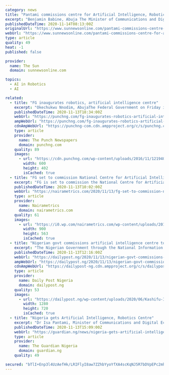 ```yaml
---
category: news
title: "Pantami commissions centre for Artificial Intelligence, Robotics"
excerpt: "Benjamin Babine, Abuja The Minister of Communications and Digital Economy, Dr. Isa Pantami has on Friday inaugurated the Centre"
publishedDateTime: 2020-11-14T08:13:00Z
originalUrl: "https://www.sunnewsonline.com/pantami-commissions-centre-for-artificial-intelligence-robotics/"
webUrl: "https://www.sunnewsonline.com/pantami-commissions-centre-for-artificial-intelligence-robotics/"
type: article
quality: 49
heat: -1
published: false

provider:
  name: The Sun
  domain: sunnewsonline.com

topics:
  - AI in Robotics
  - AI

related:
  - title: "FG inaugurates robotics, artificial intelligence centre"
    excerpt: "Okechukwu Nnodim, AbujaThe Federal Government on Friday inaugurated the National Centre for Artificial Intelligence and Robotics.Minister of Communications and Digital Economy, Isa"
    publishedDateTime: 2020-11-13T18:34:00Z
    webUrl: "https://punchng.com/fg-inaugurates-robotics-artificial-intelligence-centre/"
    ampWebUrl: "https://punchng.com/fg-inaugurates-robotics-artificial-intelligence-centre/?amp=1"
    cdnAmpWebUrl: "https://punchng-com.cdn.ampproject.org/c/s/punchng.com/fg-inaugurates-robotics-artificial-intelligence-centre/?amp=1"
    type: article
    provider:
      name: The Punch Newspapers
      domain: punchng.com
    quality: 89
    images:
      - url: "https://cdn.punchng.com/wp-content/uploads/2016/11/12194043/Dr.-Isa-Ali-Pantami.jpg"
        width: 600
        height: 402
        isCached: true
  - title: "FG set to commission National Centre for Artificial Intelligence and Robotics in Abuja"
    excerpt: "FG is set to commission the National Centre for Artificial Intelligence and Robotics in Abuja. The Federal Government of Nigeria, represented by the honorable Minister of Communication and Digital Economy,"
    publishedDateTime: 2020-11-13T10:02:00Z
    webUrl: "https://nairametrics.com/2020/11/13/fg-set-to-commission-national-centre-for-artificial-intelligence-and-robotics-in-abuja/"
    type: article
    provider:
      name: Nairametrics
      domain: nairametrics.com
    quality: 61
    images:
      - url: "https://i0.wp.com/nairametrics.com/wp-content/uploads/2019/08/Isa-Ali-Ibrahim-Pantami.jpg?resize=900%2C563&#038;ssl=1"
        width: 900
        height: 563
        isCached: true
  - title: "Nigerian govt commissions artificial intelligence centre to create millions of jobs"
    excerpt: "The Nigerian Government through the National Information Technology Development Agency, has launched its National Centre for Artificial Intelligence and"
    publishedDateTime: 2020-11-13T12:16:00Z
    webUrl: "https://dailypost.ng/2020/11/13/nigerian-govt-commissions-artificial-intelligence-centre-to-create-millions-of-jobs/"
    ampWebUrl: "https://dailypost.ng/2020/11/13/nigerian-govt-commissions-artificial-intelligence-centre-to-create-millions-of-jobs/"
    cdnAmpWebUrl: "https://dailypost-ng.cdn.ampproject.org/c/s/dailypost.ng/2020/11/13/nigerian-govt-commissions-artificial-intelligence-centre-to-create-millions-of-jobs/"
    type: article
    provider:
      name: Daily Post Nigeria
      domain: dailypost.ng
    quality: 53
    images:
      - url: "https://dailypost.ng/wp-content/uploads/2020/06/Kashifu-Inuwa-Abdullahi.jpg"
        width: 1280
        height: 720
        isCached: true
  - title: "Nigeria gets Artificial Intelligence, Robotics Centre"
    excerpt: "Dr Isa Pantami, Minister of Communications and Digital Economy, on Friday in Abuja, inaugurated the National Centre for Artificial Intelligence and Robotics."
    publishedDateTime: 2020-11-13T15:09:00Z
    webUrl: "https://guardian.ng/news/nigeria-gets-artificial-intelligence-robotics-centre/?echobox=twitter_post"
    type: article
    provider:
      name: The Guardian Nigeria
      domain: guardian.ng
    quality: 49

secured: "bTlI+Enp3l4UzAefHk/LRIFlyI8aw7ZZhbYyoYfXA4scKqNJ5R7bDVpEPc2mhWOSZq/VDkVbMSKz3fKljve1xJ5vBEy/emIouLNOWkHgOiRdedinXiuzWCcMZeFIz4P4JzpQlg92XbY2i2CPGronnGWaZ24WZR902MVarVdF1XS8rRQE01UGKpY/EiOYdcXavE5URQOuBxH5A81zmutxKd8E0evJAc2awSlygfqoZlwQhGpTRwYMHO6brZjl4BNJ8B+CpDx8uPDctAvpUGEZlZmIuD4I/lgUefs9GabBtImuX2yI/mxmXTHOseJVY50i+aOLpp54nBPa0lT4lbSMK466qloV+gXUyud7NqFkF6I=;G9heFFr6T2Kgr6uuXVAkAA=="
---
```



